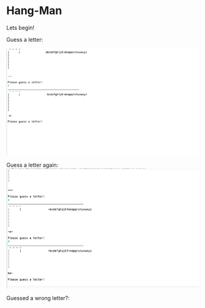 # Hang-Man
Lets begin!

Guess a letter:

![](https://github.com/zkhan33/Hang-Man/blob/master/Images/Guess%20a%20letter.png)


Guess a letter again:
![](https://github.com/zkhan33/Hang-Man/blob/master/Images/Guess%20a%20letter%201.png)

Guessed a wrong letter?:

![]()
